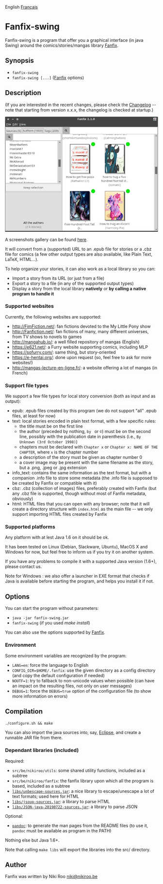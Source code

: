 English [Français](README-fr.md)

# Fanfix-swing

Fanfix-swing is a program that offer you a graphical interface (in java Swing) around the comics/stories/mangas library [Fanfix](https://github.com/nikiroo/fanfix).

## Synopsis

- ```fanfix-swing```
- ```fanfix-swing [...]``` ([Fanfix](https://github.com/nikiroo/fanfix) options)

## Description

(If you are interested in the recent changes, please check the [Changelog](changelog.md) -- note that starting from version x.x.x, the changelog is checked at startup.)

![Main GUI](screenshots/fanfix-swing.png?raw=true "Main window")

A screenshots gallery can be found [here](screenshots/README.md).

It will convert from a (supported) URL to an .epub file for stories or a .cbz file for comics (a few other output types are also available, like Plain Text, LaTeX, HTML...).

To help organize your stories, it can also work as a local library so you can:

- Import a story from its URL (or just from a file)
- Export a story to a file (in any of the supported output types)
- Display a story from the local library **natively** or **by calling a native program to handle it**

### Supported websites

Currently, the following websites are supported:

- http://FimFiction.net/: fan fictions devoted to the My Little Pony show
- http://Fanfiction.net/: fan fictions of many, many different universes, from TV shows to novels to games
- http://mangahub.io/: a well filled repository of mangas (English)
- https://e621.net/: a Furry website supporting comics, including MLP
- https://sofurry.com/: same thing, but story-oriented
- https://e-hentai.org/: done upon request (so, feel free to ask for more websites!)
- http://mangas-lecture-en-ligne.fr/: a website offering a lot of mangas (in French)

### Support file types

We support a few file types for local story conversion (both as input and as output):

- epub: .epub files created by this program (we do not support "all" .epub files, at least for now)
- text: local stories encoded in plain text format, with a few specific rules:
	- the title must be on the first line
	- the author (preceded by nothing, ```by ``` or ```©```) must be on the second line, possibly with the publication date in parenthesis (i.e., ```By Unknown (3rd October 1998)```)
	- chapters must be declared with ```Chapter x``` or ```Chapter x: NAME OF THE CHAPTER```, where ```x``` is the chapter number
	- a description of the story must be given as chapter number 0
	- a cover image may be present with the same filename as the story, but a .png, .jpeg or .jpg extension
- info_text: contains the same information as the text format, but with a companion .info file to store some metadata (the .info file is supposed to be created by Fanfix or compatible with it)
- cbz: .cbz (collection of images) files, preferably created with Fanfix (but any .cbz file is supported, though without most of Fanfix metadata, obviously)
- html: HTML files that you can open with any browser; note that it will create a directory structure with ```index.html``` as the main file -- we only support importing HTML files created by Fanfix

### Supported platforms

Any platform with at lest Java 1.6 on it should be ok.

It has been tested on Linux (Debian, Slackware, Ubuntu), MacOS X and Windows for now, but feel free to inform us if you try it on another system.

If you have any problems to compile it with a supported Java version (1.6+), please contact us.

Note for Windows : we also offer a launcher in EXE format that checks if Java is available before starting the program, and helps you install it if not.

## Options

You can start the program without parameters:

- ```java -jar fanfix-swing.jar```
- ```fanfix-swing``` (if you used *make install*)

You can also use the options supported by [Fanfix](https://github.com/nikiroo/fanfix).

### Environment

Some environment variables are recognized by the program:

- ```LANG=en```: force the language to English
- ```CONFIG_DIR=$HOME/.fanfix```: use the given directory as a config directory (and copy the default configuration if needed)
- ```NOUTF=1```: try to fallback to non-unicode values when possible (can have an impact on the resulting files, not only on user messages)
- ```DEBUG=1```: force the ```DEBUG=true``` option of the configuration file (to show more information on errors)

## Compilation

```./configure.sh && make```

You can also import the java sources into, say, [Eclipse](https://eclipse.org/), and create a runnable JAR file from there.

### Dependant libraries (included)

Required:

- ```src/be/nikiroo/utils```: some shared utility functions, included as a subtree
- ```src/be/nikiroo/fanfix```: the fanfix library upon which all the program is based, included as a subtree
- [```libs/unbescape-sources.jar```](https://github.com/unbescape/unbescape): a nice library to escape/unescape a lot of text formats; used here for HTML
- [```libs/jsoup-sources.jar```](https://jsoup.org/): a library to parse HTML
- [```libs/JSON-java-20190722-sources.jar```](https://github.com/stleary/JSON-java): a library to parse JSON

Optional:

- [```pandoc```](http://pandoc.org/): to generate the man pages from the README files (to use it, ```pandoc``` must be available as program in the PATH)

Nothing else but Java 1.6+.

Note that calling ```make libs``` will export the libraries into the src/ directory.

## Author

Fanfix was written by Niki Roo <niki@nikiroo.be>


